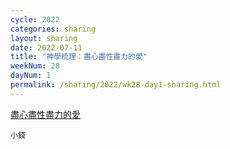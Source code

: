 ```yaml
---
cycle: 2022
categories: sharing
layout: sharing
date: 2022-07-11
title: "神學梳理：盡心盡性盡力的愛"
weekNum: 28
dayNum: 1
permalink: /sharing/2022/wk28-day1-sharing.html
---
```


[盡心盡性盡力的愛](https://eccseattle.github.io/media/sharing/2022/wk028/2022-07-11-bin.m4a)

`小錢`

